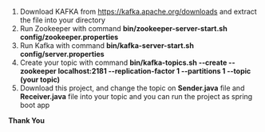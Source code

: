 1. Download KAFKA from https://kafka.apache.org/downloads and extract the file into your directory
2. Run Zookeeper with command **bin/zookeeper-server-start.sh config/zookeeper.properties**
3. Run Kafka with command **bin/kafka-server-start.sh config/server.properties**
4. Create your topic with command **bin/kafka-topics.sh --create --zookeeper localhost:2181 --replication-factor 1 --partitions 1 --topic (your topic)**
5. Download this project, and change the topic on **Sender.java** file and **Receiver.java** file into your topic and you can run the project as spring boot app


__Thank You__
